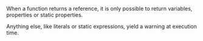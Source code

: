 When a function returns a reference, it is only possible to return variables, properties or static properties. 

Anything else, like literals or static expressions, yield a warning at execution time.

<?php

// Can't return a literal number
function &foo() {
    return 3 + rand();
}

// bar must return values that are stored in a 
function &bar() {
    $a = 3 + rand();
    return $a;
}

?>
